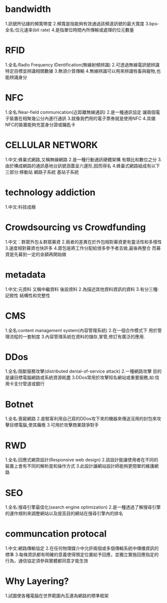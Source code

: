 # bandwidth  
1.訊號所佔據的頻寬帶度 
2.頻寬是指能夠有效通過該頻道訊號的最大寬度 
3.bps-全名:位元速率(bit rate) 
4.是指單位時間內所傳輸或處理的位元數量 

# RFID  
1.全名:Radio Frequency IDentification(無線射頻辨識)
2.可透過無線電訊號辨識特定目標並辨識相關數據 
3.無須介質傳輸
4.無線辨識可以用來辨識牲畜與寵物,也能辨識身分

# NFC  
1.全名:Near-field communication(近距離無線通訊)
2.是一種通訊協定 讓兩個電子裝置在相聚幾公分內進行通訊
3.就像我們用的電子票券就是使用NFC 
4.具備NFC的裝置能夠充當身分證或鑰匙卡

# CELLULAR NETWORK  
1.中文:蜂巢式網路,又稱無線網路 
2.是一種行動通訊硬體架構 有類比和數位之分
3.由於構成網路的通訊基地台訊號涵蓋呈六邊形,因而得名
4.蜂巢式網路組成有以下三部分:移動站 網路子系統 基站子系統

# technology addiction
1.中文:科技成癮 

# Crowdsourcing vs Crowdfunding  
1.中文：群眾外包＆群眾募資
2.兩者的差異在於外包相對募資更有靈活性和多樣性
3.速度相對募資也快許多
4.眾包是將工作分配給很多參予者去做,最後再整合 而募資是先募到一定的金額再開始做

# metadata  
1.中文:元資料 又稱中繼資料 後設資料 
2.為描述其他資料資訊的資料 
3.有分三種:記敘性 結構性和完整性

# CMS  
1.全名:content management system(內容管理系統) 
2.在一個合作模式下 用於管理流程的一套制度 
3.內容管理系統在資料的儲存,掌管,修訂有廣泛的應用.

# DDos  
1.全名:阻斷服務攻擊(distributed denial-of-service attack) 
2.一種網路攻擊 目的是讓目標電腦網路或系統資源耗盡
3.DDos常用於攻擊知名網站或重要服務,如:信用卡支付管道或銀行

# Botnet  
1.全名:喪屍網路 
2.是駭客利用自己寫的DDos攻下來的機器來傳送沒用的封包來攻擊目標電腦,使其癱瘓 
3.可用於攻擊商業競爭對手

# RWD  
1.全名:回應式網頁設計(Responsive web design) 
2.該設計能讓使用者在不同的裝置上會有不同的解析度和操作方式 
3.此設計讓網站設計師能夠更間單的維護網路

# SEO  
1.全名:搜尋引擎最佳化(search engine optimization)
2.是一種透過了解搜尋引擎的運作規則來調整網站以及提高目的網站在搜尋引擎內的排名 

# communcation protocal  
1.中文:網路傳輸協定
2.在任何物理媒介中允許兩個或多個傳輸系統中傳播資訊的標準
3.每條資訊都有明確的意義使得預定位置給予回應，並獨立實施回應指定的行為，通信協定須參與實體都同意才能生效

# Why Layering?  
1.試圖使各種電腦在世界範圍內互連為網路的標準框架

# 

